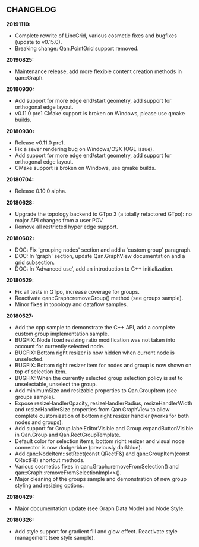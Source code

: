 CHANGELOG
---------

**20191110:** 
+ Complete rewrite of LineGrid, various cosmetic fixes and bugfixes (update to v0.15.0).
+ Breaking change: Qan.PointGrid support removed.

**20190825:** 
+ Maintenance release, add more flexible content creation methods in qan::Graph.

**20180930:** 
+ Add support for more edge end/start geometry, add support for orthogonal edge layout.
+ v0.11.0 pre1 CMake support is broken on Windows, please use qmake builds.
    
**20180930:** 
- Release v0.11.0 pre1.
- Fix a sever rendering bug on Windows/OSX (OGL issue).
- Add support for more edge end/start geometry, add support for orthogonal edge layout.
- CMake support is broken on Windows, use qmake builds.
    
**20180704:**

- Release 0.10.0 alpha.

**20180628:**

- Upgrade the topology backend to GTpo 3 (a totally refactored GTpo): no major API changes from a user POV.
- Remove all restricted hyper edge support.

**20180602:**

- DOC: Fix 'grouping nodes' section and add a 'custom group' paragraph.
- DOC: In 'graph' section, update Qan.GraphView documentation and a grid subsection.
- DOC: In 'Advanced use', add an introduction to C++ initialization.

**20180529:**

- Fix all tests in GTpo, increase coverage for groups.
- Reactivate qan::Graph::removeGroup() method (see groups sample).
- Minor fixes in topology and dataflow samples.

**20180527:**

- Add the cpp sample to demonstrate the C++ API, add a complete custom group implementation sample.
- BUGFIX: Node fixed resizing ratio modification was not taken into account for currently selected node.
- BUGFIX: Bottom right resizer is now hidden when current node is unselected.
- BUGFIX: Bottom right resizer item for nodes and group is now shown on top of selection item.
- BUGFIX: When the currently selected group selection policy is set to unselectable, unselect the group.
- Add minimumSize and resizable properties to Qan.GroupItem (see groups sample).
- Expose resizeHandlerOpacity, resizeHandlerRadius, resizeHandlerWidth and resizeHandlerSize properties from Qan.GraphView to allow
  complete customization of bottom right resizer handler (works for both nodes and groups).
- Add support for Group.labelEditorVisible and Group.expandButtonVisible in Qan.Group and Qan.RectGroupTemplate.
- Default color for selection items, bottom right resizer and visual node connector is now dodgerblue (previously darkblue).
- Add qan::NodeItem::setRect(const QRectF&) and qan::GroupItem(const QRectF&) shortcut methods.
- Various cosmetics fixes in qan::Graph::removeFromSelection() and qan::Graph::removeFromSelectionImpl<>().
- Major cleaning of the groups sample and demonstration of new group styling and resizing options.

**20180429:**

- Major documentation update (see Graph Data Model and Node Style.

**20180326:** 

- Add style support for gradient fill and glow effect. Reactivate style management (see style sample).
